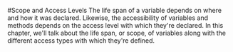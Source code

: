 #Scope and Access Levels
The life span of a variable depends on where and how it was declared. Likewise, the accessibility of variables and methods depends on the access level with which they're declared. In this chapter, we'll talk about the life span, or scope, of variables along with the different access types with which they're defined.